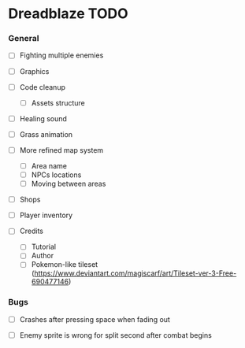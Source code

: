 # Dreadblaze TODO

### General

- [ ] Fighting multiple enemies

- [ ] Graphics

- [ ] Code cleanup
    - [ ] Assets structure

- [ ] Healing sound

- [ ] Grass animation

- [ ] More refined map system
    - [ ] Area name
    - [ ] NPCs locations
    - [ ] Moving between areas

- [ ] Shops

- [ ] Player inventory

- [ ] Credits
    - [ ] Tutorial
    - [ ] Author
    - [ ] Pokemon-like tileset (https://www.deviantart.com/magiscarf/art/Tileset-ver-3-Free-690477146)

### Bugs
- [ ] Crashes after pressing space when fading out

- [ ] Enemy sprite is wrong for split second after combat begins